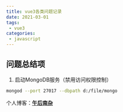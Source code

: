 ```yaml
---
title: vue3各类问题记录
date: 2021-03-01
tags:
 - vue3    
categories: 
 - javascript
---
```


## 问题总结项

1. 启动MongoDB服务（禁用访问权限控制）
```bash
mongod --port 27017 --dbpath d:/file/mongo
```    

个人博客：[**午后南杂**](http://recoluan.gitlab.io) 